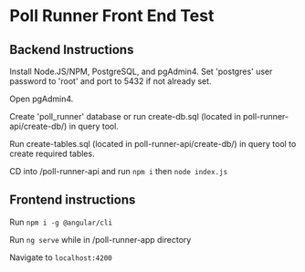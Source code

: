 # Poll Runner Front End Test

## Backend Instructions

Install Node.JS/NPM, PostgreSQL, and pgAdmin4.
Set 'postgres' user password to 'root' and port to 5432 if not already set.

Open pgAdmin4.

Create 'poll_runner' database or run create-db.sql (located in poll-runner-api/create-db/) in query tool.

Run create-tables.sql (located in poll-runner-api/create-db/) in query tool to create required tables.

CD into /poll-runner-api and run `npm i` then `node index.js`

## Frontend instructions

Run `npm i -g @angular/cli`

Run `ng serve` while in /poll-runner-app directory

Navigate to `localhost:4200`
